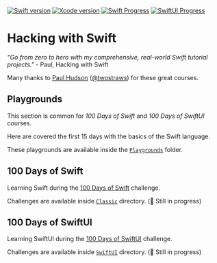 [![Swift version][swift_badge]][swift_release_notes]
[![Xcode version][xcode_badge]][xcode_website]
[![Swift Progress][swift_progress]][swift_current_day]
[![SwiftUI Progress][swiftui_progress]][swiftui_current_day]

# Hacking with Swift

_"Go from zero to hero with my comprehensive, real-world Swift tutorial projects."_ - Paul, Hacking with Swift

Many thanks to [Paul Hudson](https://twitter.com/twostraws) ([@twostraws](https://github.com/twostraws)) for these great courses.

## Playgrounds

This section is common for _100 Days of Swift_ and _100 Days of SwiftUI_ courses.

Here are covered the first 15 days with the basics of the Swift language.

These playgrounds are available inside the [`Playgrounds`](Playgrounds) folder.

## 100 Days of Swift

Learning Swift during the [100 Days of Swift](https://www.hackingwithswift.com/100) challenge.

Challenges are available inside [`Classic`](Classic) directory. (🚧 Still in progress)

## 100 Days of SwiftUI

Learning SwiftUI during the [100 Days of SwiftUI](https://www.hackingwithswift.com/100/swiftui) challenge.

Challenges are available inside [`SwiftUI`](SwiftUI) directory. (🚧 Still in progress)

[swift_release_notes]: https://swift.org/blog/swift-5-2-released/
[swift_badge]: https://img.shields.io/badge/Swift-5.2-FA7343?logo=swift

[xcode_website]: https://developer.apple.com/xcode/
[xcode_badge]: https://img.shields.io/badge/Xcode-12.0-1575F9?style=flat&logo=Xcode

[swift_current_day]: https://www.hackingwithswift.com/100/61
[swift_progress]: https://img.shields.io/badge/100%20Days%20of%20Swift-61-D64D42

[swiftui_current_day]: https://www.hackingwithswift.com/100/swiftui/18
[swiftui_progress]: https://img.shields.io/badge/100%20Days%20of%20SwiftUI-18-3463DA
